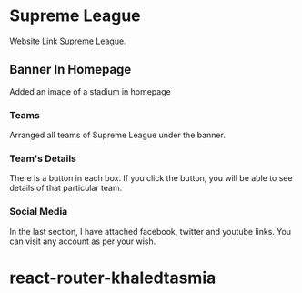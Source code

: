 # Supreme League

Website Link [Supreme League](https://dazzling-brattain-71087d.netlify.app).

## Banner In Homepage

Added an image of a stadium in homepage

### Teams

Arranged all teams of Supreme League under the banner.

### Team's Details

There is a button in each box. If you click the button, you will be able to see details of that particular team.

### Social Media

In the last section, I have attached facebook, twitter and youtube links. You can visit any account as per your wish.

# react-router-khaledtasmia
